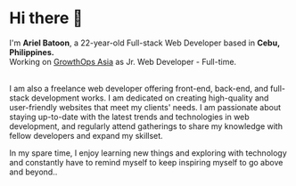 <h1>Hi there 👋</h1>

<!--
**arielbatoon09/arielbatoon09** is a ✨ _special_ ✨ repository because its `README.md` (this file) appears on your GitHub profile. -->
<div>
  I'm <strong>Ariel Batoon</strong>, a 22-year-old Full-stack Web Developer based in <strong>Cebu, Philippines.</strong>
  <br>Working on <a href="https://growthops.asia/">GrowthOps Asia</a> as Jr. Web Developer - Full-time.
  <br><br><p>I am also a freelance web developer offering front-end, back-end, and full-stack development works. I am dedicated on creating high-quality and user-friendly websites that meet my clients' needs. I am passionate about staying up-to-date with the latest trends and technologies in web development, and regularly attend gatherings to share my knowledge with fellow developers and expand my skillset.</p>
  <p>In my spare time, I enjoy learning new things and exploring with technology and constantly have to remind myself to keep inspiring myself to go above and beyond.. </p>
</div>
